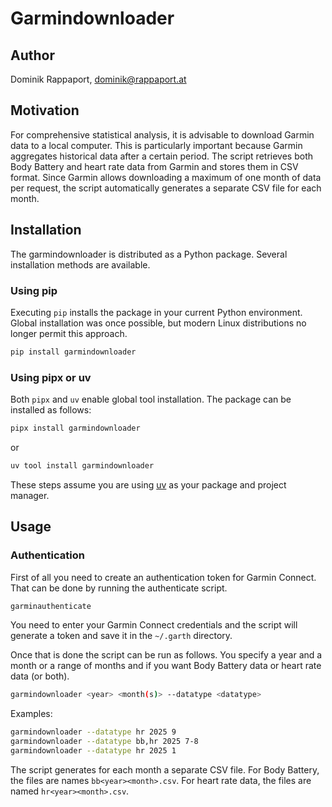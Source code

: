 # Garmindownloader

## Author

Dominik Rappaport, dominik@rappaport.at

## Motivation

For comprehensive statistical analysis, it is advisable to download Garmin data to a local computer. This is particularly 
important because Garmin aggregates historical data after a certain period. The script retrieves both Body Battery and 
heart rate data from Garmin and stores them in CSV format. Since Garmin allows downloading a maximum of one month of 
data per request, the script automatically generates a separate CSV file for each month.

## Installation

The garmindownloader is distributed as a Python package. Several installation methods are available.

### Using pip

Executing `pip` installs the package in your current Python environment. Global installation was once possible, but
modern Linux distributions no longer permit this approach.

```bash
pip install garmindownloader
```

### Using pipx or uv

Both `pipx` and `uv` enable global tool installation. The package can be installed as follows:

```bash
pipx install garmindownloader
```

or

```bash
uv tool install garmindownloader
```

These steps assume you are using [uv](https://github.com/astral-sh/uv) as your package and project manager.

## Usage

### Authentication

First of all you need to create an authentication token for Garmin Connect. That can be done by running the
authenticate script.

```bash
garminauthenticate
```

You need to enter your Garmin Connect credentials and the script will generate a token and save it in the
`~/.garth` directory.

Once that is done the script can be run as follows. You specify a year and a month or a range of months and
if you want Body Battery data or heart rate data (or both).

```bash
garmindownloader <year> <month(s)> --datatype <datatype>
```

Examples:

```bash
garmindownloader --datatype hr 2025 9
garmindownloader --datatype bb,hr 2025 7-8
garmindownloader --datatype hr 2025 1
```

The script generates for each month a separate CSV file. For Body Battery, the files are names `bb<year><month>.csv`.
For heart rate data, the files are named `hr<year><month>.csv`.